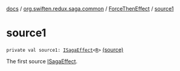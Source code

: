 [docs](../../index.md) / [org.swiften.redux.saga.common](../index.md) / [ForceThenEffect](index.md) / [source1](./source1.md)

# source1

`private val source1: `[`ISagaEffect`](../-i-saga-effect.md)`<`[`R`](index.md#R)`>` [(source)](https://github.com/protoman92/KotlinRedux/tree/master/common/common-saga/src/main/kotlin/org/swiften/redux/saga/common/ThenEffect.kt#L40)

The first source [ISagaEffect](../-i-saga-effect.md).

